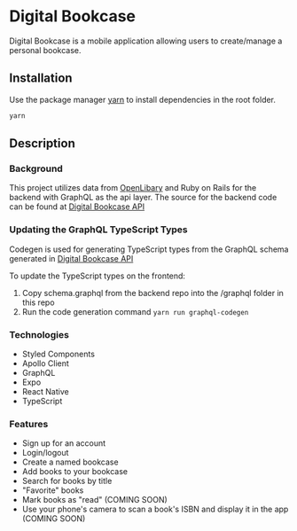 # Digital Bookcase

Digital Bookcase is a mobile application allowing users to create/manage a personal bookcase.

## Installation

Use the package manager [yarn](https://yarnpkg.com/getting-started/install) to install dependencies in the root folder.

```bash
yarn
```


## Description

### Background

This project utilizes data from [OpenLibary](https://openlibrary.org/developers) and Ruby on Rails for the backend with GraphQL as the api layer. The source for the backend code can be found at [Digital Bookcase API](https://github.com/dthomas94/digital-bookcase-api)

### Updating the GraphQL TypeScript Types
Codegen is used for generating TypeScript types from the GraphQL schema generated in [Digital Bookcase API](https://github.com/dthomas94/digital-bookcase-api)

To update the TypeScript types on the frontend:

1. Copy schema.graphql from the backend repo into the /graphql folder in this repo
2. Run the code generation command ```yarn run graphql-codegen```



### Technologies
- Styled Components
- Apollo Client
- GraphQL
- Expo
- React Native
- TypeScript

### Features

- Sign up for an account
- Login/logout
- Create a named bookcase
- Add books to your bookcase
- Search for books by title
- "Favorite" books
- Mark books as "read" (COMING SOON)
- Use your phone's camera to scan a book's ISBN and display it in the app (COMING SOON)




